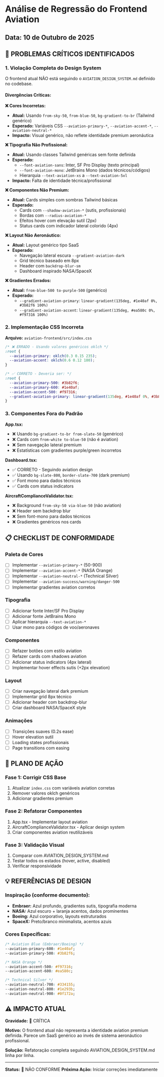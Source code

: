 # Análise de Regressão do Frontend Aviation

## Data: 10 de Outubro de 2025

## 🚨 PROBLEMAS CRÍTICOS IDENTIFICADOS

### 1. **Violação Completa do Design System**

O frontend atual NÃO está seguindo o `AVIATION_DESIGN_SYSTEM.md` definido no codebase.

#### Divergências Críticas:

**❌ Cores Incorretas:**
- **Atual:** Usando `from-sky-50`, `from-blue-50`, `bg-gradient-to-br` (Tailwind genérico)
- **Esperado:** Variáveis CSS `--aviation-primary-*`, `--aviation-accent-*`, `--aviation-neutral-*`
- **Impacto:** Visual genérico, não reflete identidade premium aeronáutica

**❌ Tipografia Não Profissional:**
- **Atual:** Usando classes Tailwind genéricas sem fonte definida
- **Esperado:** 
  - `--font-aviation-sans`: Inter, SF Pro Display (texto principal)
  - `--font-aviation-mono`: JetBrains Mono (dados técnicos/códigos)
  - Hierarquia `--text-aviation-xs` a `--text-aviation-5xl`
- **Impacto:** Falta de identidade técnica/profissional

**❌ Componentes Não Premium:**
- **Atual:** Cards simples com sombras Tailwind básicas
- **Esperado:**
  - Cards com `--shadow-aviation-*` (sutis, profissionais)
  - Bordas com `--radius-aviation-*`
  - Efeitos hover com elevação sutil (2px)
  - Status cards com indicador lateral colorido (4px)

**❌ Layout Não Aeronáutico:**
- **Atual:** Layout genérico tipo SaaS
- **Esperado:**
  - Navegação lateral escura `--gradient-aviation-dark`
  - Grid técnico baseado em 8px
  - Header com `backdrop-blur-sm`
  - Dashboard inspirado NASA/SpaceX

**❌ Gradientes Errados:**
- **Atual:** `from-blue-500 to-purple-500` (genérico)
- **Esperado:** 
  - `--gradient-aviation-primary`: `linear-gradient(135deg, #1e40af 0%, #3b82f6 100%)`
  - `--gradient-aviation-accent`: `linear-gradient(135deg, #ea580c 0%, #f97316 100%)`

### 2. **Implementação CSS Incorreta**

**Arquivo:** `aviation-frontend/src/index.css`

```css
/* ❌ ERRADO - Usando valores genéricos oklch */
:root {
  --aviation-primary: oklch(0.3 0.15 235);
  --aviation-accent: oklch(0.6 0.12 180);
}

/* ✅ CORRETO - Deveria ser: */
:root {
  --aviation-primary-500: #3b82f6;
  --aviation-primary-600: #1e40af;
  --aviation-accent-500: #f97316;
  --gradient-aviation-primary: linear-gradient(135deg, #1e40af 0%, #3b82f6 100%);
}
```

### 3. **Componentes Fora do Padrão**

**App.tsx:**
- ❌ Usando `bg-gradient-to-br from-slate-50` (genérico)
- ❌ Cards com `from-white to-blue-50` (não é aviation)
- ❌ Sem navegação lateral premium
- ❌ Estatísticas com gradientes purple/green incorretos

**Dashboard.tsx:**
- ✅ CORRETO - Seguindo aviation design
- ✅ Usando `bg-slate-800`, `border-slate-700` (dark premium)
- ✅ Font mono para dados técnicos
- ✅ Cards com status indicators

**AircraftComplianceValidator.tsx:**
- ❌ Background `from-sky-50 via-blue-50` (não aviation)
- ❌ Header sem backdrop blur
- ❌ Sem font-mono para dados técnicos
- ❌ Gradientes genéricos nos cards

## 📋 CHECKLIST DE CONFORMIDADE

### Paleta de Cores
- [ ] Implementar `--aviation-primary-*` (50-900)
- [ ] Implementar `--aviation-accent-*` (NASA Orange)
- [ ] Implementar `--aviation-neutral-*` (Technical Silver)
- [ ] Implementar `--aviation-success/warning/danger-500`
- [ ] Implementar gradientes aviation corretos

### Tipografia
- [ ] Adicionar fonte Inter/SF Pro Display
- [ ] Adicionar fonte JetBrains Mono
- [ ] Aplicar hierarquia `--text-aviation-*`
- [ ] Usar mono para códigos de voo/aeronaves

### Componentes
- [ ] Refazer botões com estilo aviation
- [ ] Refazer cards com shadows aviation
- [ ] Adicionar status indicators (4px lateral)
- [ ] Implementar hover effects sutis (+2px elevation)

### Layout
- [ ] Criar navegação lateral dark premium
- [ ] Implementar grid 8px técnico
- [ ] Adicionar header com backdrop-blur
- [ ] Criar dashboard NASA/SpaceX style

### Animações
- [ ] Transições suaves (0.2s ease)
- [ ] Hover elevation sutil
- [ ] Loading states profissionais
- [ ] Page transitions com easing

## 🎯 PLANO DE AÇÃO

### Fase 1: Corrigir CSS Base
1. Atualizar `index.css` com variáveis aviation corretas
2. Remover valores oklch genéricos
3. Adicionar gradientes premium

### Fase 2: Refatorar Componentes
1. App.tsx - Implementar layout aviation
2. AircraftComplianceValidator.tsx - Aplicar design system
3. Criar componentes aviation reutilizáveis

### Fase 3: Validação Visual
1. Comparar com AVIATION_DESIGN_SYSTEM.md
2. Testar todos os estados (hover, active, disabled)
3. Verificar responsividade

## 💡 REFERÊNCIAS DE DESIGN

### Inspiração (conforme documento):
- **Embraer:** Azul profundo, gradientes sutis, tipografia moderna
- **NASA:** Azul escuro + laranja acentos, dados prominentes
- **Boeing:** Azul corporativo, layouts estruturados
- **SpaceX:** Preto/branco minimalista, acentos azuis

### Cores Específicas:
```css
/* Aviation Blue (Embraer/Boeing) */
--aviation-primary-600: #1e40af;
--aviation-primary-500: #3b82f6;

/* NASA Orange */
--aviation-accent-500: #f97316;
--aviation-accent-600: #ea580c;

/* Technical Silver */
--aviation-neutral-700: #334155;
--aviation-neutral-800: #1e293b;
--aviation-neutral-900: #0f172a;
```

## ⚠️ IMPACTO ATUAL

**Gravidade:** 🔴 CRÍTICA

**Motivo:** O frontend atual não representa a identidade aviation premium definida. Parece um SaaS genérico ao invés de sistema aeronáutico profissional.

**Solução:** Refatoração completa seguindo AVIATION_DESIGN_SYSTEM.md linha por linha.

---

**Status:** 🔴 NÃO CONFORME
**Próxima Ação:** Iniciar correções imediatamente
